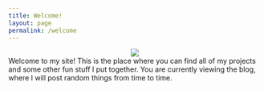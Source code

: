 ```yaml
---
title: Welcome!
layout: page
permalink: /welcome
---
```


<center><img src="https://www.bradykondek.ga/pics/b_bird-500300.png"></center>
Welcome to my site! This is the place where you can find all of my projects and some other fun stuff I put together. You are currently viewing the blog, where I will post random things from time to time.
